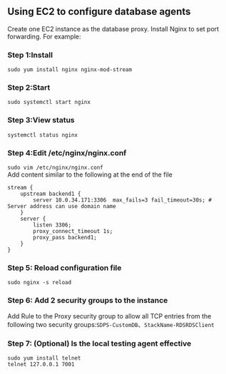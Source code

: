 ## Using EC2 to configure database agents

Create one EC2 instance as the database proxy. Install Nginx to set port forwarding. For example:


### Step 1:Install
`sudo yum install nginx nginx-mod-stream`
### Step 2:Start
`sudo systemctl start nginx`
### Step 3:View status
`systemctl status nginx`
### Step 4:Edit /etc/nginx/nginx.conf
`sudo vim /etc/nginx/nginx.conf`  
Add content similar to the following at the end of the file
```
stream {
    upstream backend1 {
        server 10.0.34.171:3306  max_fails=3 fail_timeout=30s; # Server address can use domain name
    }
    server {
        listen 3306;
        proxy_connect_timeout 1s;
        proxy_pass backend1;
    }
}
```
### Step 5: Reload configuration file
`sudo nginx -s reload`
### Step 6: Add 2 security groups to the instance
Add Rule to the Proxy security group to allow all TCP entries from the following two security groups:`SDPS-CustomDB`、`StackName-RDSRDSClient`
### Step 7: (Optional) Is the local testing agent effective
```
sudo yum install telnet
telnet 127.0.0.1 7001
```
